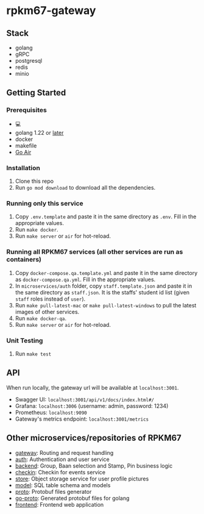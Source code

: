 # rpkm67-gateway

## Stack

-   golang
-   gRPC
-   postgresql
-   redis
-   minio

## Getting Started

### Prerequisites

-   💻
-   golang 1.22 or [later](https://go.dev)
-   docker
-   makefile
-   [Go Air](https://github.com/air-verse/air)

### Installation

1. Clone this repo
2. Run `go mod download` to download all the dependencies.

### Running only this service
1. Copy `.env.template` and paste it in the same directory as `.env`. Fill in the appropriate values.
2. Run `make docker`.
3. Run `make server` or `air` for hot-reload.

### Running all RPKM67 services (all other services are run as containers)
1. Copy `docker-compose.qa.template.yml` and paste it in the same directory as `docker-compose.qa.yml`. Fill in the appropriate values.
2. In `microservices/auth` folder, copy `staff.template.json` and paste it in the same directory as `staff.json`. It is the staffs' student id list (given `staff` roles instead of `user`).
3. Run `make pull-latest-mac` or `make pull-latest-windows` to pull the latest images of other services.
4. Run `make docker-qa`.
5. Run `make server` or `air` for hot-reload.

### Unit Testing
1. Run `make test`

## API
When run locally, the gateway url will be available at `localhost:3001`.
- Swagger UI: `localhost:3001/api/v1/docs/index.html#/`
- Grafana: `localhost:3006` (username: admin, password: 1234)
- Prometheus: `localhost:9090`
- Gateway's metrics endpoint: `localhost:3001/metrics`

## Other microservices/repositories of RPKM67
- [gateway](https://github.com/isd-sgcu/rpkm67-gateway): Routing and request handling
- [auth](https://github.com/isd-sgcu/rpkm67-auth): Authentication and user service
- [backend](https://github.com/isd-sgcu/rpkm67-backend): Group, Baan selection and Stamp, Pin business logic
- [checkin](https://github.com/isd-sgcu/rpkm67-checkin): Checkin for events service
- [store](https://github.com/isd-sgcu/rpkm67-store): Object storage service for user profile pictures
- [model](https://github.com/isd-sgcu/rpkm67-model): SQL table schema and models
- [proto](https://github.com/isd-sgcu/rpkm67-proto): Protobuf files generator
- [go-proto](https://github.com/isd-sgcu/rpkm67-go-proto): Generated protobuf files for golang
- [frontend](https://github.com/isd-sgcu/firstdate-rpkm67-frontend): Frontend web application
